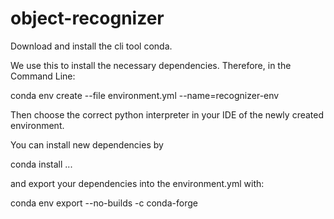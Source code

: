 # object-recognizer


Download and install the cli tool conda.

We use this to install the necessary dependencies. Therefore, in the Command Line:

conda env create --file environment.yml --name=recognizer-env

Then choose the correct python interpreter in your IDE of the newly created environment.


You can install new dependencies by

conda install ...

and export your dependencies into the environment.yml with:

conda env export --no-builds -c conda-forge